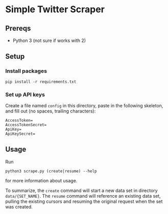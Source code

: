 # Simple Twitter Scraper

## Prereqs
- Python 3 (not sure if works with 2)

## Setup
### Install packages
```
pip install -r requirements.txt
```

### Set up API keys
Create a file named `config` in this directory, paste in the following skeleton, and fill out (no spaces, trailing characters): 
```
AccessToken=
AccessTokenSecret=
ApiKey=
ApiKeySecret=
```

## Usage
Run
```
python3 scrape.py (create|resume) --help
```
for more information about usage.

To summarize, the `create` command will start a new data set in directory `data/{SET_NAME}`. The `resume` command will reference an existing data set, pulling the existing cursors and resuming the original request when the set was created.